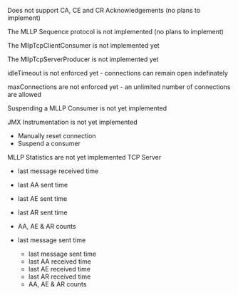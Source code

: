 Does not support CA, CE and CR Acknowledgements (no plans to implement)

The MLLP Sequence protocol is not implemented (no plans to implement)

The MllpTcpClientConsumer is not implemented yet

The MllpTcpServerProducer is not implemented yet

idleTimeout is not enforced yet - connections can remain open indefinately

maxConnections are not enforced yet - an unlimited number of connections are allowed

Suspending a MLLP Consumer is not yet implemented

JMX Instrumentation is not yet implemented

- Manually reset connection
- Suspend a consumer

MLLP Statistics are not yet implemented
TCP Server
- last message received time
- last AA sent time
- last AE sent time
- last AR sent time
- AA, AE & AR counts

- last message sent time
    - last message sent time
    - last AA received time
    - last AE received time
    - last AR received time
    - AA, AE & AR counts

